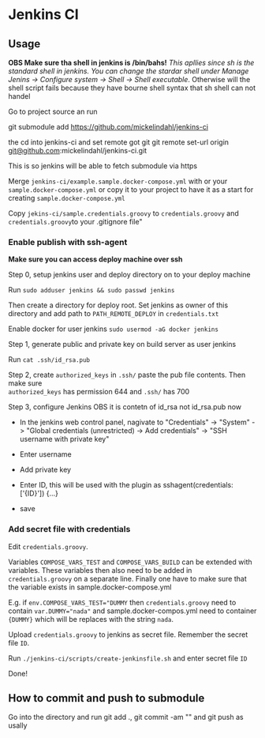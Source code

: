 # Jenkins CI

## Usage

**OBS Make sure tha shell in jenkins is /bin/bahs!**
*This apllies since sh is the standard shell in jenkins. You can change the stardar shell under Manage Jenins -> Configure system -> Shell -> Shell executable*. Otherwise will the shell script fails 
because they have bourne shell syntax that sh shell can not handel

Go to project source an run

git submodule add  https://github.com/mickelindahl/jenkins-ci

the cd into jenkins-ci and set remote got git
git remote set-url origin git@github.com:mickelindahl/jenkins-ci.git

This is so jenkins will be able to fetch submodule via https

Merge `jenkins-ci/example.sample.docker-compose.yml` with or your `sample.docker-compose.yml` 
or copy it to your project to have it as a start for creating `sample.docker-compose.yml`

Copy `jekins-ci/sample.credentials.groovy` to `credentials.groovy` 
and `credentials.groovy`to your .gitignore file"

### Enable publish with ssh-agent

**Make sure you can access deploy machine over ssh**

Step 0, setup jenkins user and deploy directory on to your deploy machine

Run `sudo adduser jenkins && sudo passwd jenkins`

Then create a directory for deploy root. Set jenkins as owner of this 
directory and add path to `PATH_REMOTE_DEPLOY` in `credentials.txt`

Enable docker for user jenkins
`sudo usermod -aG docker jenkins`

Step 1, generate public and private key on build server as user jenkins

Run `cat .ssh/id_rsa.pub`

Step 2, create `authorized_keys` in `.ssh/` paste the pub file contents. Then make sure  
`authorized_keys` has permission 644 and `.ssh/` has 700

Step 3, configure Jenkins OBS it is contetn of id_rsa not id_rsa.pub now

* In the jenkins web control panel, nagivate to "Credentials" -> "System" -> "Global credentials (unrestricted) -> Add credentials" -> "SSH username with private key"
* Enter username
* Add private key
* Enter ID, this will be used with the plugin as
   sshagent(credentials: ['{ID}']) {...}

* save


### Add secret file with credentials

Edit `credentials.groovy`.

Variables `COMPOSE_VARS_TEST` and `COMPOSE_VARS_BUILD` can be extended with variables.
These variables then also need to be added in `credentials.groovy` on a separate line.
Finally one have to make sure that the variable exists in sample.docker-compose.yml

E.g. if `env.COMPOSE_VARS_TEST="DUMMY` then `credentials.groovy` need to contain
`var.DUMMY="nada"` and sample.docker-compos.yml need to container `{DUMMY}`
which will be replaces with the string `nada`.

Upload `credentials.groovy` to jenkins as secret file. Remember the secret file `ID`.

Run `./jenkins-ci/scripts/create-jenkinsfile.sh` and enter secret file `ID`

Done!


## How to commit and push to submodule

Go into the directory and run git add ., git commit -am "" and git push as usally

